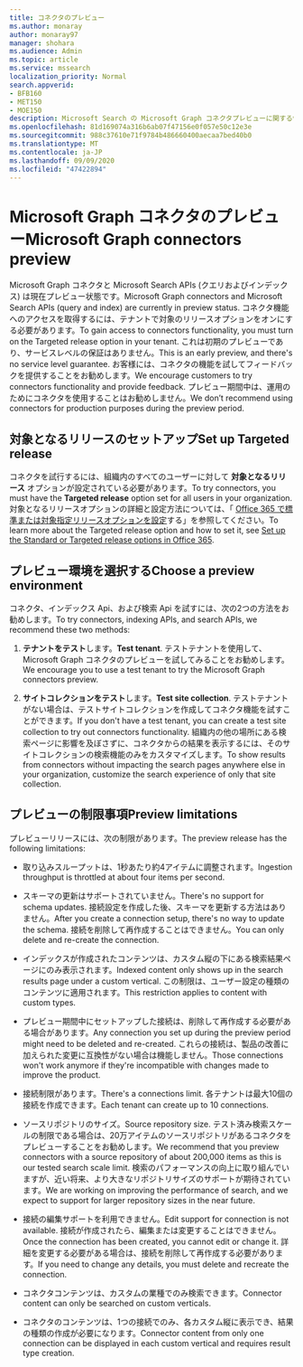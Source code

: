 ```yaml
---
title: コネクタのプレビュー
ms.author: monaray
author: monaray97
manager: shohara
ms.audience: Admin
ms.topic: article
ms.service: mssearch
localization_priority: Normal
search.appverid:
- BFB160
- MET150
- MOE150
description: Microsoft Search の Microsoft Graph コネクタプレビューに関する情報を確認します。
ms.openlocfilehash: 81d169074a316b6ab07f47156e0f057e50c12e3e
ms.sourcegitcommit: 988c37610e71f9784b486660400aecaa7bed40b0
ms.translationtype: MT
ms.contentlocale: ja-JP
ms.lasthandoff: 09/09/2020
ms.locfileid: "47422894"
---
```

# <a name="microsoft-graph-connectors-preview"></a><span data-ttu-id="bf446-103">Microsoft Graph コネクタのプレビュー</span><span class="sxs-lookup"><span data-stu-id="bf446-103">Microsoft Graph connectors preview</span></span>

<span data-ttu-id="bf446-104">Microsoft Graph コネクタと Microsoft Search APIs (クエリおよびインデックス) は現在プレビュー状態です。</span><span class="sxs-lookup"><span data-stu-id="bf446-104">Microsoft Graph connectors and Microsoft Search APIs (query and index) are currently in preview status.</span></span> <span data-ttu-id="bf446-105">コネクタ機能へのアクセスを取得するには、テナントで対象のリリースオプションをオンにする必要があります。</span><span class="sxs-lookup"><span data-stu-id="bf446-105">To gain access to connectors functionality, you must turn on the Targeted release option in your tenant.</span></span> <span data-ttu-id="bf446-106">これは初期のプレビューであり、サービスレベルの保証はありません。</span><span class="sxs-lookup"><span data-stu-id="bf446-106">This is an early preview, and there's no service level guarantee.</span></span> <span data-ttu-id="bf446-107">お客様には、コネクタの機能を試してフィードバックを提供することをお勧めします。</span><span class="sxs-lookup"><span data-stu-id="bf446-107">We encourage customers to try connectors functionality and provide feedback.</span></span> <span data-ttu-id="bf446-108">プレビュー期間中は、運用のためにコネクタを使用することはお勧めしません。</span><span class="sxs-lookup"><span data-stu-id="bf446-108">We don’t recommend using connectors for production purposes during the preview period.</span></span>

## <a name="set-up-targeted-release"></a><span data-ttu-id="bf446-109">対象となるリリースのセットアップ</span><span class="sxs-lookup"><span data-stu-id="bf446-109">Set up Targeted release</span></span>

<span data-ttu-id="bf446-110">コネクタを試行するには、組織内のすべてのユーザーに対して **対象となるリリース** オプションが設定されている必要があります。</span><span class="sxs-lookup"><span data-stu-id="bf446-110">To try connectors, you must have the **Targeted release** option set for all users in your organization.</span></span> <span data-ttu-id="bf446-111">対象となるリリースオプションの詳細と設定方法については、「 [Office 365 で標準または対象指定リリースオプションを設定](https://docs.microsoft.com/office365/admin/manage/release-options-in-office-365?view=o365-worldwide)する」を参照してください。</span><span class="sxs-lookup"><span data-stu-id="bf446-111">To learn more about the Targeted release option and how to set it, see [Set up the Standard or Targeted release options in Office 365](https://docs.microsoft.com/office365/admin/manage/release-options-in-office-365?view=o365-worldwide).</span></span>

## <a name="choose-a-preview-environment"></a><span data-ttu-id="bf446-112">プレビュー環境を選択する</span><span class="sxs-lookup"><span data-stu-id="bf446-112">Choose a preview environment</span></span>

<span data-ttu-id="bf446-113">コネクタ、インデックス Api、および検索 Api を試すには、次の2つの方法をお勧めします。</span><span class="sxs-lookup"><span data-stu-id="bf446-113">To try connectors, indexing APIs, and search APIs, we recommend these two methods:</span></span>

1. <span data-ttu-id="bf446-114">**テナントをテスト**します。</span><span class="sxs-lookup"><span data-stu-id="bf446-114">**Test tenant**.</span></span>  <span data-ttu-id="bf446-115">テストテナントを使用して、Microsoft Graph コネクタのプレビューを試してみることをお勧めします。</span><span class="sxs-lookup"><span data-stu-id="bf446-115">We encourage you to use a test tenant to try the Microsoft Graph connectors preview.</span></span>

2. <span data-ttu-id="bf446-116">**サイトコレクションをテスト**します。</span><span class="sxs-lookup"><span data-stu-id="bf446-116">**Test site collection**.</span></span> <span data-ttu-id="bf446-117">テストテナントがない場合は、テストサイトコレクションを作成してコネクタ機能を試すことができます。</span><span class="sxs-lookup"><span data-stu-id="bf446-117">If you don't have a test tenant, you can create a test site collection to try out connectors functionality.</span></span> <span data-ttu-id="bf446-118">組織内の他の場所にある検索ページに影響を及ぼさずに、コネクタからの結果を表示するには、そのサイトコレクションの検索機能のみをカスタマイズします。</span><span class="sxs-lookup"><span data-stu-id="bf446-118">To show results from connectors without impacting the search pages anywhere else in your organization, customize the search experience of only that site collection.</span></span>

## <a name="preview-limitations"></a><span data-ttu-id="bf446-119">プレビューの制限事項</span><span class="sxs-lookup"><span data-stu-id="bf446-119">Preview limitations</span></span>

<span data-ttu-id="bf446-120">プレビューリリースには、次の制限があります。</span><span class="sxs-lookup"><span data-stu-id="bf446-120">The preview release has the following limitations:</span></span>

* <span data-ttu-id="bf446-121">取り込みスループットは、1秒あたり約4アイテムに調整されます。</span><span class="sxs-lookup"><span data-stu-id="bf446-121">Ingestion throughput is throttled at about four items per second.</span></span>

* <span data-ttu-id="bf446-122">スキーマの更新はサポートされていません。</span><span class="sxs-lookup"><span data-stu-id="bf446-122">There's no support for schema updates.</span></span> <span data-ttu-id="bf446-123">接続設定を作成した後、スキーマを更新する方法はありません。</span><span class="sxs-lookup"><span data-stu-id="bf446-123">After you create a connection setup, there's no way to update the schema.</span></span> <span data-ttu-id="bf446-124">接続を削除して再作成することはできません。</span><span class="sxs-lookup"><span data-stu-id="bf446-124">You can only delete and re-create the connection.</span></span>

* <span data-ttu-id="bf446-125">インデックスが作成されたコンテンツは、カスタム縦の下にある検索結果ページにのみ表示されます。</span><span class="sxs-lookup"><span data-stu-id="bf446-125">Indexed content only shows up in the search results page under a custom vertical.</span></span> <span data-ttu-id="bf446-126">この制限は、ユーザー設定の種類のコンテンツに適用されます。</span><span class="sxs-lookup"><span data-stu-id="bf446-126">This restriction applies to content with custom types.</span></span>

* <span data-ttu-id="bf446-127">プレビュー期間中にセットアップした接続は、削除して再作成する必要がある場合があります。</span><span class="sxs-lookup"><span data-stu-id="bf446-127">Any connection you set up during the preview period might need to be deleted and re-created.</span></span> <span data-ttu-id="bf446-128">これらの接続は、製品の改善に加えられた変更に互換性がない場合は機能しません。</span><span class="sxs-lookup"><span data-stu-id="bf446-128">Those connections won't work anymore if they're incompatible with changes made to improve the product.</span></span>

* <span data-ttu-id="bf446-129">接続制限があります。</span><span class="sxs-lookup"><span data-stu-id="bf446-129">There's a connections limit.</span></span> <span data-ttu-id="bf446-130">各テナントは最大10個の接続を作成できます。</span><span class="sxs-lookup"><span data-stu-id="bf446-130">Each tenant can create up to 10 connections.</span></span>

* <span data-ttu-id="bf446-131">ソースリポジトリのサイズ。</span><span class="sxs-lookup"><span data-stu-id="bf446-131">Source repository size.</span></span> <span data-ttu-id="bf446-132">テスト済み検索スケールの制限である場合は、20万アイテムのソースリポジトリがあるコネクタをプレビューすることをお勧めします。</span><span class="sxs-lookup"><span data-stu-id="bf446-132">We recommend that you preview connectors with a source repository of about 200,000 items as this is our tested search scale limit.</span></span> <span data-ttu-id="bf446-133">検索のパフォーマンスの向上に取り組んでいますが、近い将来、より大きなリポジトリサイズのサポートが期待されています。</span><span class="sxs-lookup"><span data-stu-id="bf446-133">We are working on improving the performance of search, and we expect to support for larger repository sizes in the near future.</span></span>

* <span data-ttu-id="bf446-134">接続の編集サポートを利用できません。</span><span class="sxs-lookup"><span data-stu-id="bf446-134">Edit support for connection is not available.</span></span> <span data-ttu-id="bf446-135">接続が作成されたら、編集または変更することはできません。</span><span class="sxs-lookup"><span data-stu-id="bf446-135">Once the connection has been created, you cannot edit or change it.</span></span> <span data-ttu-id="bf446-136">詳細を変更する必要がある場合は、接続を削除して再作成する必要があります。</span><span class="sxs-lookup"><span data-stu-id="bf446-136">If you need to change any details, you must delete and recreate the connection.</span></span>

* <span data-ttu-id="bf446-137">コネクタコンテンツは、カスタムの業種でのみ検索できます。</span><span class="sxs-lookup"><span data-stu-id="bf446-137">Connector content can only be searched on custom verticals.</span></span>

* <span data-ttu-id="bf446-138">コネクタのコンテンツは、1つの接続でのみ、各カスタム縦に表示でき、結果の種類の作成が必要になります。</span><span class="sxs-lookup"><span data-stu-id="bf446-138">Connector content from only one connection can be displayed in each custom vertical and requires result type creation.</span></span>
